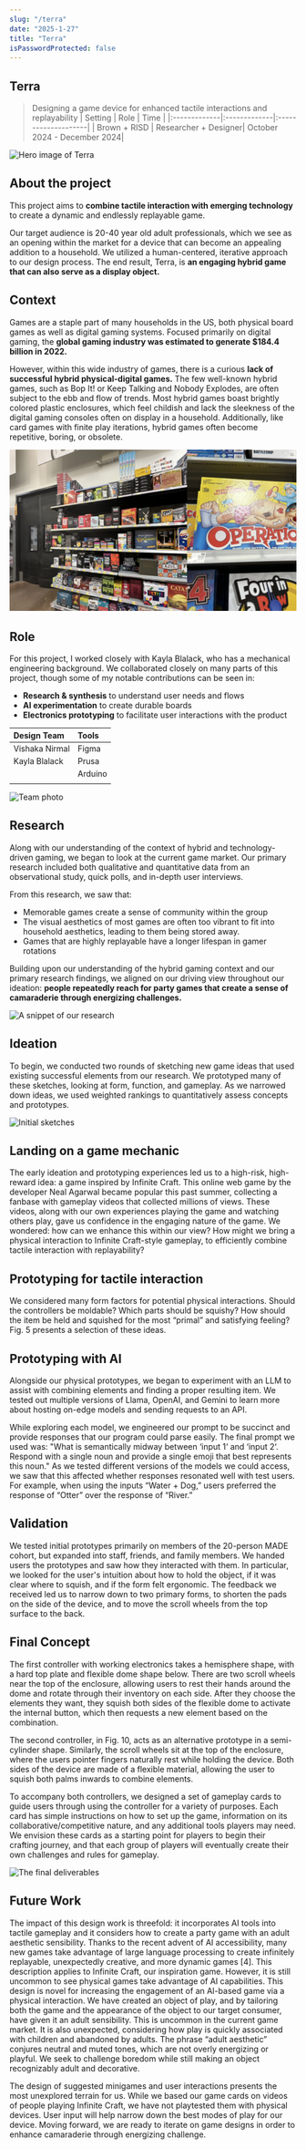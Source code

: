 ```yaml
---
slug: "/terra"
date: "2025-1-27"
title: "Terra"
isPasswordProtected: false
---
```


## Terra
> Designing a game device for enhanced tactile interactions and replayability
| Setting    | Role   | Time  |
|:-------------|:-------------|:--------------------|
| Brown + RISD | Researcher + Designer| October 2024 - December 2024|

![Hero image of Terra](../src/images/terra)

## About the project
This project aims to **combine tactile interaction with emerging technology** to create a dynamic and endlessly replayable game. 

Our target audience is 20-40 year old adult professionals, which we see as an opening within the market for a device that can become an appealing addition to a household. We utilized a human-centered, iterative approach to our design process. The end result, Terra, is **an engaging hybrid game that can also serve as a display object.**

## Context
Games are a staple part of many households in the US, both physical board games as well as digital gaming systems. Focused primarily on digital gaming, the **global gaming industry was estimated to generate $184.4 billion in 2022.** 

However, within this wide industry of games, there is a curious **lack of successful hybrid physical-digital games.** The few well-known hybrid games, such as Bop It! or Keep Talking and Nobody Explodes, are often subject to the ebb and flow of trends. Most hybrid games boast brightly colored plastic enclosures, which feel childish and lack the sleekness of the digital gaming consoles often on display in a household. Additionally, like card games with finite play iterations, hybrid games often become repetitive, boring, or obsolete.


![Context of gaming industry](../src/images/terra/Problem.png)


## Role
For this project, I worked closely with Kayla Blalack, who has a mechanical engineering background. We collaborated closely on many parts of this project, though some of my notable contributions can be seen in:
- **Research & synthesis** to understand user needs and flows
- **AI experimentation** to create durable boards
- **Electronics prototyping** to facilitate user interactions with the product


| Design Team    | Tools   |
|:-------------|:-------------|
| Vishaka Nirmal | Figma        | 
|  Kayla Blalack | Prusa        | 
|            | Arduino  |
|            |              | 

![Team photo](../src/images/)

## Research
Along with our understanding of the context of hybrid and technology-driven gaming, we began to look at the current game market. Our primary research included both qualitative and quantitative data from an observational study, quick polls, and in-depth user interviews. 

From this research, we saw that:
- Memorable games create a sense of community within the group
- The visual aesthetics of most games are often too vibrant to fit into household aesthetics, leading to them being stored away. 
- Games that are highly replayable have a longer lifespan in gamer rotations


Building upon our understanding of the hybrid gaming context and our primary research findings, we aligned on our driving view throughout our ideation: **people repeatedly reach for party games that create a sense of camaraderie through energizing challenges.**

![A snippet of our research](../src/images/)


## Ideation
To begin, we conducted two rounds of sketching new game ideas that used existing successful elements from our research. We prototyped many of these sketches, looking at form, function, and gameplay. As we narrowed down ideas, we used weighted rankings to quantitatively assess concepts and prototypes.

![Initial sketches](../src/images/)

## Landing on a game mechanic
The early ideation and prototyping experiences led us to a high-risk, high-reward idea: a game inspired by Infinite Craft. This online web game by the developer Neal Agarwal became popular this past summer, collecting a fanbase with gameplay videos that collected millions of views. These videos, along with our own experiences playing the game and watching others play, gave us confidence in the engaging nature of the game. We wondered: how can we enhance this within our view? How might we bring a physical interaction to Infinite Craft-style gameplay, to efficiently combine tactile interaction with replayability? 


## Prototyping for tactile interaction 
We considered many form factors for potential physical interactions. Should the controllers be moldable? Which parts should be squishy? How should the item be held and squished for the most “primal” and satisfying feeling? Fig. 5 presents a selection of these ideas. 

## Prototyping with AI
Alongside our physical prototypes, we began to experiment with an LLM to assist with combining elements and finding a proper resulting item. We tested out multiple versions of Llama, OpenAI, and Gemini to learn more about hosting on-edge models and sending requests to an API. 

While exploring each model, we engineered our prompt to be succinct and provide responses that our program could parse easily. The final prompt we used was: "What is semantically midway between ‘input 1‘ and ‘input 2‘. Respond with a single noun and provide a single emoji that best represents this noun." As we tested different versions of the models we could access, we saw that this affected whether responses resonated well with test users. For example, when using the inputs “Water + Dog,” users preferred the response of “Otter” over the response of “River.”

## Validation
We tested initial prototypes primarily on members of the 20-person MADE cohort, but expanded into staff, friends, and family members. We handed users the prototypes and saw how they interacted with them. In particular, we looked for the user's intuition about how to hold the object, if it was clear where to squish, and if the form felt ergonomic. The feedback we received led us to narrow down to two primary forms, to shorten the pads on the side of the device, and to move the scroll wheels from the top surface to the back.


## Final Concept
The first controller with working electronics takes a hemisphere shape, with a hard top plate and flexible dome shape below. There are two scroll wheels near the top of the enclosure, allowing users to rest their hands around the dome and rotate through their inventory on each side. After they choose the elements they want, they squish both sides of the flexible dome to activate the internal button, which then requests a new element based on the combination. 

The second controller, in Fig. 10, acts as an alternative prototype in a semi-cylinder shape. Similarly, the scroll wheels sit at the top of the enclosure, where the users pointer fingers naturally rest while holding the device. Both sides of the device are made of a flexible material, allowing the user to squish both palms inwards to combine elements. 

To accompany both controllers, we designed a set of gameplay cards to guide users through using the controller for a variety of purposes. Each card has simple instructions on how to set up the game, information on its collaborative/competitive nature, and any additional tools players may need. We envision these cards as a starting point for players to begin their crafting journey, and that each group of players will eventually create their own challenges and rules for gameplay. 

![The final deliverables](../src/images/)

## Future Work
The impact of this design work is threefold: it incorporates AI tools into tactile gameplay and it considers how to create a party game with an adult aesthetic sensibility. 
Thanks to the recent advent of AI accessibility, many new games take advantage of large language processing to create infinitely replayable, unexpectedly creative, and more dynamic games [4]. This description applies to Infinite Craft, our inspiration game. However, it is still uncommon to see physical games take advantage of AI capabilities. This design is novel for increasing the engagement of an AI-based game via a physical interaction. 
We have created an object of play, and by tailoring both the game and the appearance of the object to our target consumer, have given it an adult sensibility. This is uncommon in the current game market. It is also unexpected, considering how play is quickly associated with children and abandoned by adults. The phrase “adult aesthetic” conjures neutral and muted tones, which are not overly energizing or playful. We seek to challenge boredom while still making an object recognizably adult and decorative. 

The design of suggested minigames and user interactions presents the most unexplored terrain for us. While we based our game cards on videos of people playing Infinite Craft, we have not playtested them with physical devices. User input will help narrow down the best modes of play for our device. Moving forward, we are ready to iterate on game designs in order to enhance camaraderie through energizing challenge. 